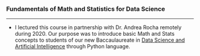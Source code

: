 ### Fundamentals of Math and Statistics for Data Science
---

- I lectured this course in partnership with Dr. Andrea Rocha remotely during 2020. Our purpose was to introduce basic Math and Stats concepts to students of our new Baccaulaureate in [Data Science and Artificial Intelligence](http://cdia.ci.ufpb.br) through Python language.


